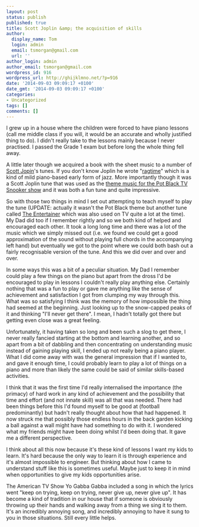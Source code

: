 ```yaml
---
layout: post
status: publish
published: true
title: Scott Joplin &amp; the acquisition of skills
author:
  display_name: Tom
  login: admin
  email: tsmorgan@gmail.com
  url: ''
author_login: admin
author_email: tsmorgan@gmail.com
wordpress_id: 916
wordpress_url: http://ghijklmno.net/?p=916
date: '2014-09-03 09:09:17 +0100'
date_gmt: '2014-09-03 09:09:17 +0100'
categories:
- Uncategorized
tags: []
comments: []
---
```

<!-- more -->

<p>I grew up in a house where the children were forced to have piano lessons (call me middle class if you will, it would be an accurate and wholly justified thing to do). I didn't really take to the lessons mainly because I never practised. I passed the Grade 1 exam but before long the whole thing fell away.</p>
<!--more-->
<p>A little later though we acquired a book with the sheet music to a number of <a href="http://en.wikipedia.org/wiki/Scott_Joplin">Scott Jopin</a>'s tunes. If you don't know Joplin he wrote "<a href="http://en.wikipedia.org/wiki/Classic_rag">ragtime</a>" which is a kind of mild piano-based early form of jazz. More importantly though it was a Scott Joplin tune that was used as the <a href="https://www.youtube.com/watch?v=-nXUPHR17FI">theme music for the Pot Black TV Snooker show</a> and it was both a fun tune and quite impressive.</p>

<p>So with those two things in mind I set out attempting to teach myself to play the tune (UPDATE: actually it wasn't the Pot Black theme but another tune called <a href="https://www.youtube.com/watch?v=KCToGv-lO7c">The Entertainer</a> which was also used on TV quite a lot at the time). My Dad did too if I remember rightly and so we both kind of helped and encouraged each other. It took a long long time and there was a lot of the music which we simply missed out (i.e. we found we could get a good approximation of the sound without playing full chords in the accompanying left hand) but eventually we got to the point where we could both bash out a fairly recognisable version of the tune. And this we did over and over and over.</p>

<p>In some ways this was a bit of a peculiar situation. My Dad I remember could play a few things on the piano but apart from the dross I'd be encouraged to play in lessons I couldn't really play anything else. Certainly nothing that was a fun to play or gave me anything like the sense of achievement and satisfaction I got from clumping my way through this. What was so satisfying I think was the memory of how impossible the thing had seemed at the beginning. Just looking up to the snow-capped peaks of it and thinking "I'll never get there". I mean, I hadn't totally got there but getting even close was a great feeling.</p>

<p>Unfortunately, it having taken so long and been such a slog to get there, I never really fancied starting at the bottom and learning another, and so apart from a bit of dabbling and then concentrating on understanding music instead of gaining playing skill, I ended up not really being a piano player. What I did come away with was the general impression that if I wanted to, and gave it enough time, I could probably learn to play a lot of things on a piano and more than likely the same could be said of similar skills-based activities.</p>

<p>I think that it was the first time I'd really internalised the importance (the primacy) of hard work in any kind of achievement and the possibility that time and effort (and not innate skill) was all that was needed. There had been things before this I'd found myself to be good at (football predominantly) but hadn't really thought about how that had happened. It now struck me that possibly those endless hours in the back garden kicking a ball against a wall might have had something to do with it. I wondered what my friends might have been doing whilst I'd been doing that. It gave me a different perspective.</p>

<p>I think about all this now because it's these kind of lessons I want my kids to learn. It's hard because the only way to learn it is through experience and it's almost impossible to engineer. But thinking about how I came to understand stuff like this is sometimes useful. Maybe just to keep it in mind when opportunities to give my kids opportunities arise.</p>

<p>The American TV Show Yo Gabba Gabba included a song in which the lyrics went "keep on trying, keep on trying, never give up, never give up". It has become a kind of tradition in our house that if someone is obviously throwing up their hands and walking away from a thing we sing it to them. It's an incredibly annoying song, and incredibly annoying to have it sung to you in those situations. Still every little helps.</p>

